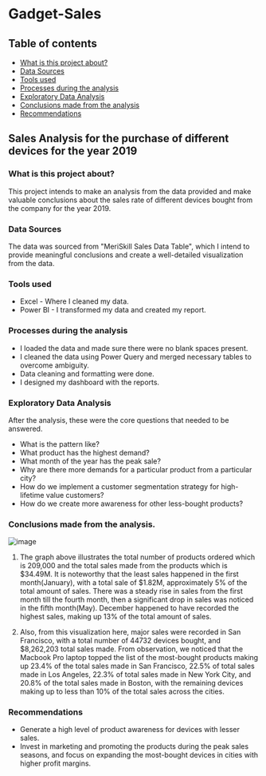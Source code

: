 # Gadget-Sales

## Table of contents

- [What is this project about?](#what-is-this-project-about)
- [Data Sources](#data-sources)
- [Tools used](#tools-used)
- [Processes during the analysis](#processes-during-the-analysis)
- [Exploratory Data Analysis](#exploratory-data-analysis)
- [Conclusions made from the analysis](#conclusions-made-from-the-analysis)
- [Recommendations](#recommendations)

## Sales Analysis for the purchase of different devices for the year 2019

### What is this project about?

This project intends to make an analysis from the data provided and make valuable conclusions about the sales rate of different devices bought from the company for the year 2019.


### Data Sources

The data was sourced  from "MeriSkill Sales Data Table", which I intend to provide meaningful conclusions and create a well-detailed visualization from the data.

### Tools used

- Excel - Where I cleaned my data.
- Power BI - I transformed my data and created my report.

### Processes during the analysis

- I loaded the data and made sure there were no blank spaces present.
- I cleaned the data using Power Query and merged necessary tables to overcome ambiguity.
- Data cleaning and formatting were done.
- I designed my dashboard with the reports.


### Exploratory Data Analysis

After the analysis, these were the core questions that needed to be answered.

- What is the pattern like?
- What product has the highest demand?
- What month of the year has the peak sale?
- Why are there more demands for a particular product from a particular city?
- How do we implement a customer segmentation strategy for high-lifetime value customers?
- How do we create more awareness for other less-bought products?


### Conclusions made from the analysis.

![image](https://github.com/ChinweRose/Gadget-Sales/assets/103608228/fddedae1-f771-4c71-84b6-4936a27537e7)

1. The graph above illustrates the total number of products ordered which is 209,000 and the total sales made from the products which is $34.49M. It is noteworthy that the least sales happened in the first month(January), with a total sale of $1.82M, approximately 5% of the total amount of sales. There was a steady rise in sales from the first month till the fourth month, then a significant drop in sales was noticed in the fifth month(May). December happened to have recorded the highest sales, making up 13% of the total amount of sales.

2. Also, from this visualization here, major sales were recorded in San Francisco, with a total number of 44732 devices bought, and $8,262,203 total sales made. From observation, we noticed that the Macbook Pro laptop topped the list of the most-bought products making up 23.4% of the total sales made in San Francisco, 22.5% of total sales made in Los Angeles, 22.3% of total sales made in New York City, and 20.8% of the total sales made in Boston, with the remaining devices making up to less than 10% of the total sales across the cities.




### Recommendations

- Generate a high level of product awareness for devices with lesser sales.
- Invest in marketing and promoting the products during the peak sales seasons, and focus on expanding the most-bought devices in cities with higher profit margins.
